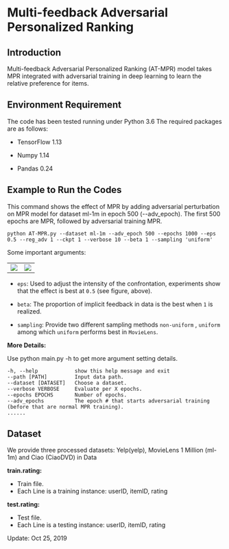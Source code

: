 # Multi-feedback Adversarial Personalized Ranking

## Introduction
Multi-feedback Adversarial Personalized Ranking (AT-MPR) model takes MPR integrated with adversarial training in deep learning to learn the relative preference for items.

## Environment Requirement

The code has been tested running under Python 3.6 The required packages are as follows:

- TensorFlow 1.13

- Numpy 1.14

- Pandas 0.24

## Example to Run the Codes

This command shows the effect of MPR by adding adversarial perturbation on MPR model for dataset ml-1m in epoch 500 (--adv_epoch). The first 500 epochs are MPR, followed by adversarial training MPR.

```shell
python AT-MPR.py --dataset ml-1m --adv_epoch 500 --epochs 1000 --eps 0.5 --reg_adv 1 --ckpt 1 --verbose 10 --beta 1 --sampling 'uniform' 
```

Some important arguments:

<table><tr>
<td><img src=https://laugh12321-1258080753.cos.ap-chengdu.myqcloud.com/AT-MPR/imgs/[eps]%20HR.png border=0></td>
<td><img src=https://laugh12321-1258080753.cos.ap-chengdu.myqcloud.com/AT-MPR/imgs/[eps]%20NDCG.png border=0></td>
</tr></table>


- `eps`: Used to adjust the intensity of the confrontation, experiments show that the effect is best at `0.5` (see figure, above).

- `beta`: The proportion of implicit feedback in data is the best when `1` is realized.

- `sampling`: Provide two different sampling methods `non-uniform` , `uniform` among which `uniform` performs best in `MovieLens`. 

<b>More Details:</b>

Use python main.py -h to get more argument setting details.

```
-h, --help            show this help message and exit
--path [PATH]         Input data path.
--dataset [DATASET]   Choose a dataset.
--verbose VERBOSE     Evaluate per X epochs.
--epochs EPOCHS       Number of epochs.
--adv_epochs          The epoch # that starts adversarial training (before that are normal MPR training). 
......
```

## Dataset

We provide three processed datasets: Yelp(yelp), MovieLens 1 Million (ml-1m) and Ciao (CiaoDVD) in Data

<b>train.rating:</b>

- Train file.
- Each Line is a training instance: userID,  itemID, rating

<b>test.rating:</b>

- Test file.
- Each Line is a testing instance: userID,  itemID, rating


Update: Oct 25, 2019